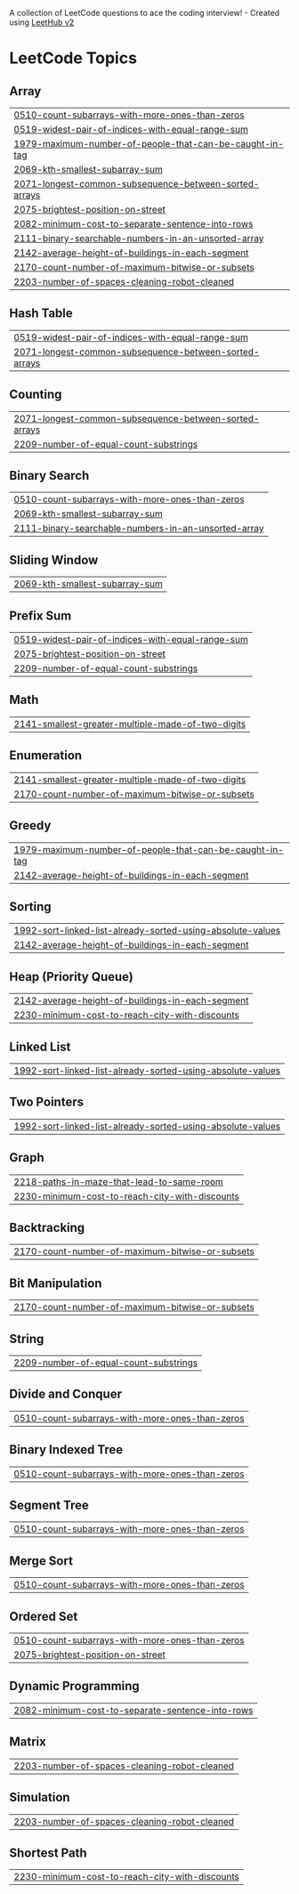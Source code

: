 A collection of LeetCode questions to ace the coding interview! - Created using [LeetHub v2](https://github.com/arunbhardwaj/LeetHub-2.0)
<!---LeetCode Topics Start-->
# LeetCode Topics
## Array
|  |
| ------- |
| [0510-count-subarrays-with-more-ones-than-zeros](https://github.com/Deanmeisong/leetcode_puzzle_python/tree/master/0510-count-subarrays-with-more-ones-than-zeros) |
| [0519-widest-pair-of-indices-with-equal-range-sum](https://github.com/Deanmeisong/leetcode_puzzle_python/tree/master/0519-widest-pair-of-indices-with-equal-range-sum) |
| [1979-maximum-number-of-people-that-can-be-caught-in-tag](https://github.com/Deanmeisong/leetcode_puzzle_python/tree/master/1979-maximum-number-of-people-that-can-be-caught-in-tag) |
| [2069-kth-smallest-subarray-sum](https://github.com/Deanmeisong/leetcode_puzzle_python/tree/master/2069-kth-smallest-subarray-sum) |
| [2071-longest-common-subsequence-between-sorted-arrays](https://github.com/Deanmeisong/leetcode_puzzle_python/tree/master/2071-longest-common-subsequence-between-sorted-arrays) |
| [2075-brightest-position-on-street](https://github.com/Deanmeisong/leetcode_puzzle_python/tree/master/2075-brightest-position-on-street) |
| [2082-minimum-cost-to-separate-sentence-into-rows](https://github.com/Deanmeisong/leetcode_puzzle_python/tree/master/2082-minimum-cost-to-separate-sentence-into-rows) |
| [2111-binary-searchable-numbers-in-an-unsorted-array](https://github.com/Deanmeisong/leetcode_puzzle_python/tree/master/2111-binary-searchable-numbers-in-an-unsorted-array) |
| [2142-average-height-of-buildings-in-each-segment](https://github.com/Deanmeisong/leetcode_puzzle_python/tree/master/2142-average-height-of-buildings-in-each-segment) |
| [2170-count-number-of-maximum-bitwise-or-subsets](https://github.com/Deanmeisong/leetcode_puzzle_python/tree/master/2170-count-number-of-maximum-bitwise-or-subsets) |
| [2203-number-of-spaces-cleaning-robot-cleaned](https://github.com/Deanmeisong/leetcode_puzzle_python/tree/master/2203-number-of-spaces-cleaning-robot-cleaned) |
## Hash Table
|  |
| ------- |
| [0519-widest-pair-of-indices-with-equal-range-sum](https://github.com/Deanmeisong/leetcode_puzzle_python/tree/master/0519-widest-pair-of-indices-with-equal-range-sum) |
| [2071-longest-common-subsequence-between-sorted-arrays](https://github.com/Deanmeisong/leetcode_puzzle_python/tree/master/2071-longest-common-subsequence-between-sorted-arrays) |
## Counting
|  |
| ------- |
| [2071-longest-common-subsequence-between-sorted-arrays](https://github.com/Deanmeisong/leetcode_puzzle_python/tree/master/2071-longest-common-subsequence-between-sorted-arrays) |
| [2209-number-of-equal-count-substrings](https://github.com/Deanmeisong/leetcode_puzzle_python/tree/master/2209-number-of-equal-count-substrings) |
## Binary Search
|  |
| ------- |
| [0510-count-subarrays-with-more-ones-than-zeros](https://github.com/Deanmeisong/leetcode_puzzle_python/tree/master/0510-count-subarrays-with-more-ones-than-zeros) |
| [2069-kth-smallest-subarray-sum](https://github.com/Deanmeisong/leetcode_puzzle_python/tree/master/2069-kth-smallest-subarray-sum) |
| [2111-binary-searchable-numbers-in-an-unsorted-array](https://github.com/Deanmeisong/leetcode_puzzle_python/tree/master/2111-binary-searchable-numbers-in-an-unsorted-array) |
## Sliding Window
|  |
| ------- |
| [2069-kth-smallest-subarray-sum](https://github.com/Deanmeisong/leetcode_puzzle_python/tree/master/2069-kth-smallest-subarray-sum) |
## Prefix Sum
|  |
| ------- |
| [0519-widest-pair-of-indices-with-equal-range-sum](https://github.com/Deanmeisong/leetcode_puzzle_python/tree/master/0519-widest-pair-of-indices-with-equal-range-sum) |
| [2075-brightest-position-on-street](https://github.com/Deanmeisong/leetcode_puzzle_python/tree/master/2075-brightest-position-on-street) |
| [2209-number-of-equal-count-substrings](https://github.com/Deanmeisong/leetcode_puzzle_python/tree/master/2209-number-of-equal-count-substrings) |
## Math
|  |
| ------- |
| [2141-smallest-greater-multiple-made-of-two-digits](https://github.com/Deanmeisong/leetcode_puzzle_python/tree/master/2141-smallest-greater-multiple-made-of-two-digits) |
## Enumeration
|  |
| ------- |
| [2141-smallest-greater-multiple-made-of-two-digits](https://github.com/Deanmeisong/leetcode_puzzle_python/tree/master/2141-smallest-greater-multiple-made-of-two-digits) |
| [2170-count-number-of-maximum-bitwise-or-subsets](https://github.com/Deanmeisong/leetcode_puzzle_python/tree/master/2170-count-number-of-maximum-bitwise-or-subsets) |
## Greedy
|  |
| ------- |
| [1979-maximum-number-of-people-that-can-be-caught-in-tag](https://github.com/Deanmeisong/leetcode_puzzle_python/tree/master/1979-maximum-number-of-people-that-can-be-caught-in-tag) |
| [2142-average-height-of-buildings-in-each-segment](https://github.com/Deanmeisong/leetcode_puzzle_python/tree/master/2142-average-height-of-buildings-in-each-segment) |
## Sorting
|  |
| ------- |
| [1992-sort-linked-list-already-sorted-using-absolute-values](https://github.com/Deanmeisong/leetcode_puzzle_python/tree/master/1992-sort-linked-list-already-sorted-using-absolute-values) |
| [2142-average-height-of-buildings-in-each-segment](https://github.com/Deanmeisong/leetcode_puzzle_python/tree/master/2142-average-height-of-buildings-in-each-segment) |
## Heap (Priority Queue)
|  |
| ------- |
| [2142-average-height-of-buildings-in-each-segment](https://github.com/Deanmeisong/leetcode_puzzle_python/tree/master/2142-average-height-of-buildings-in-each-segment) |
| [2230-minimum-cost-to-reach-city-with-discounts](https://github.com/Deanmeisong/leetcode_puzzle_python/tree/master/2230-minimum-cost-to-reach-city-with-discounts) |
## Linked List
|  |
| ------- |
| [1992-sort-linked-list-already-sorted-using-absolute-values](https://github.com/Deanmeisong/leetcode_puzzle_python/tree/master/1992-sort-linked-list-already-sorted-using-absolute-values) |
## Two Pointers
|  |
| ------- |
| [1992-sort-linked-list-already-sorted-using-absolute-values](https://github.com/Deanmeisong/leetcode_puzzle_python/tree/master/1992-sort-linked-list-already-sorted-using-absolute-values) |
## Graph
|  |
| ------- |
| [2218-paths-in-maze-that-lead-to-same-room](https://github.com/Deanmeisong/leetcode_puzzle_python/tree/master/2218-paths-in-maze-that-lead-to-same-room) |
| [2230-minimum-cost-to-reach-city-with-discounts](https://github.com/Deanmeisong/leetcode_puzzle_python/tree/master/2230-minimum-cost-to-reach-city-with-discounts) |
## Backtracking
|  |
| ------- |
| [2170-count-number-of-maximum-bitwise-or-subsets](https://github.com/Deanmeisong/leetcode_puzzle_python/tree/master/2170-count-number-of-maximum-bitwise-or-subsets) |
## Bit Manipulation
|  |
| ------- |
| [2170-count-number-of-maximum-bitwise-or-subsets](https://github.com/Deanmeisong/leetcode_puzzle_python/tree/master/2170-count-number-of-maximum-bitwise-or-subsets) |
## String
|  |
| ------- |
| [2209-number-of-equal-count-substrings](https://github.com/Deanmeisong/leetcode_puzzle_python/tree/master/2209-number-of-equal-count-substrings) |
## Divide and Conquer
|  |
| ------- |
| [0510-count-subarrays-with-more-ones-than-zeros](https://github.com/Deanmeisong/leetcode_puzzle_python/tree/master/0510-count-subarrays-with-more-ones-than-zeros) |
## Binary Indexed Tree
|  |
| ------- |
| [0510-count-subarrays-with-more-ones-than-zeros](https://github.com/Deanmeisong/leetcode_puzzle_python/tree/master/0510-count-subarrays-with-more-ones-than-zeros) |
## Segment Tree
|  |
| ------- |
| [0510-count-subarrays-with-more-ones-than-zeros](https://github.com/Deanmeisong/leetcode_puzzle_python/tree/master/0510-count-subarrays-with-more-ones-than-zeros) |
## Merge Sort
|  |
| ------- |
| [0510-count-subarrays-with-more-ones-than-zeros](https://github.com/Deanmeisong/leetcode_puzzle_python/tree/master/0510-count-subarrays-with-more-ones-than-zeros) |
## Ordered Set
|  |
| ------- |
| [0510-count-subarrays-with-more-ones-than-zeros](https://github.com/Deanmeisong/leetcode_puzzle_python/tree/master/0510-count-subarrays-with-more-ones-than-zeros) |
| [2075-brightest-position-on-street](https://github.com/Deanmeisong/leetcode_puzzle_python/tree/master/2075-brightest-position-on-street) |
## Dynamic Programming
|  |
| ------- |
| [2082-minimum-cost-to-separate-sentence-into-rows](https://github.com/Deanmeisong/leetcode_puzzle_python/tree/master/2082-minimum-cost-to-separate-sentence-into-rows) |
## Matrix
|  |
| ------- |
| [2203-number-of-spaces-cleaning-robot-cleaned](https://github.com/Deanmeisong/leetcode_puzzle_python/tree/master/2203-number-of-spaces-cleaning-robot-cleaned) |
## Simulation
|  |
| ------- |
| [2203-number-of-spaces-cleaning-robot-cleaned](https://github.com/Deanmeisong/leetcode_puzzle_python/tree/master/2203-number-of-spaces-cleaning-robot-cleaned) |
## Shortest Path
|  |
| ------- |
| [2230-minimum-cost-to-reach-city-with-discounts](https://github.com/Deanmeisong/leetcode_puzzle_python/tree/master/2230-minimum-cost-to-reach-city-with-discounts) |
<!---LeetCode Topics End-->